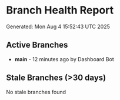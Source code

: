 # Branch Health Report
Generated: Mon Aug  4 15:52:43 UTC 2025

## Active Branches
- **main** - 12 minutes ago by Dashboard Bot

## Stale Branches (>30 days)
No stale branches found
